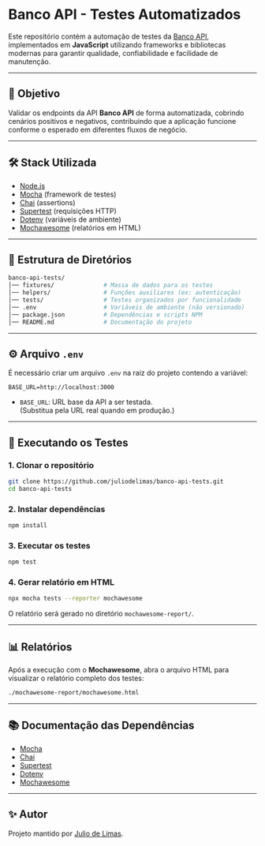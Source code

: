 # Banco API - Testes Automatizados

Este repositório contém a automação de testes da [Banco API](https://github.com/juliodelimas/banco-api), implementados em **JavaScript** utilizando frameworks e bibliotecas modernas para garantir qualidade, confiabilidade e facilidade de manutenção.

---

## 🎯 Objetivo
Validar os endpoints da API **Banco API** de forma automatizada, cobrindo cenários positivos e negativos, contribuindo que a aplicação funcione conforme o esperado em diferentes fluxos de negócio.

---

## 🛠️ Stack Utilizada
- [Node.js](https://nodejs.org/)  
- [Mocha](https://mochajs.org/) (framework de testes)  
- [Chai](https://www.chaijs.com/) (assertions)  
- [Supertest](https://github.com/visionmedia/supertest) (requisições HTTP)  
- [Dotenv](https://github.com/motdotla/dotenv) (variáveis de ambiente)  
- [Mochawesome](https://github.com/adamgruber/mochawesome) (relatórios em HTML)

---

## 📂 Estrutura de Diretórios
```bash
banco-api-tests/
│── fixtures/              # Massa de dados para os testes
│── helpers/               # Funções auxiliares (ex: autenticação)
│── tests/                 # Testes organizados por funcionalidade
│── .env                   # Variáveis de ambiente (não versionado)
│── package.json           # Dependências e scripts NPM
│── README.md              # Documentação do projeto
```

---

## ⚙️ Arquivo `.env`
É necessário criar um arquivo `.env` na raiz do projeto contendo a variável:

```env
BASE_URL=http://localhost:3000
```

- `BASE_URL`: URL base da API a ser testada.  
(Substitua pela URL real quando em produção.)

---

## 🚀 Executando os Testes

### 1. Clonar o repositório
```bash
git clone https://github.com/juliodelimas/banco-api-tests.git
cd banco-api-tests
```

### 2. Instalar dependências
```bash
npm install
```

### 3. Executar os testes
```bash
npm test
```

### 4. Gerar relatório em HTML
```bash
npx mocha tests --reporter mochawesome
```

O relatório será gerado no diretório `mochawesome-report/`.

---

## 📊 Relatórios
Após a execução com o **Mochawesome**, abra o arquivo HTML para visualizar o relatório completo dos testes:

```bash
./mochawesome-report/mochawesome.html
```

---

## 📚 Documentação das Dependências
- [Mocha](https://mochajs.org/)  
- [Chai](https://www.chaijs.com/)  
- [Supertest](https://github.com/visionmedia/supertest)  
- [Dotenv](https://github.com/motdotla/dotenv)  
- [Mochawesome](https://github.com/adamgruber/mochawesome)

---

## ✨ Autor
Projeto mantido por [Julio de Limas](https://github.com/juliodelimas).

